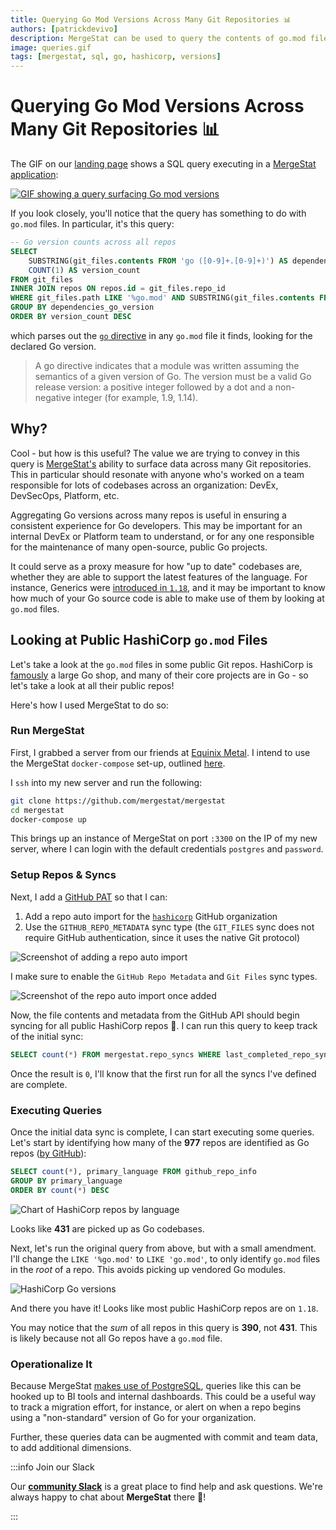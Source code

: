 ```yaml
---
title: Querying Go Mod Versions Across Many Git Repositories 📊
authors: [patrickdevivo]
description: MergeStat can be used to query the contents of go.mod files across many git repositories.
image: queries.gif
tags: [mergestat, sql, go, hashicorp, versions]
---
```


# Querying Go Mod Versions Across Many Git Repositories 📊

The GIF on our [landing page](https://www.mergestat.com/) shows a SQL query executing in a [MergeStat application](https://github.com/mergestat/mergestat):

[![GIF showing a query surfacing Go mod versions](queries.gif)](https://www.mergestat.com/)

If you look closely, you'll notice that the query has something to do with `go.mod` files.
In particular, it's this query:

```sql
-- Go version counts across all repos
SELECT
    SUBSTRING(git_files.contents FROM 'go ([0-9]+.[0-9]+)') AS dependencies_go_version,
    COUNT(1) AS version_count
FROM git_files
INNER JOIN repos ON repos.id = git_files.repo_id
WHERE git_files.path LIKE '%go.mod' AND SUBSTRING(git_files.contents FROM 'go ([0-9]+.[0-9]+)') IS NOT NULL
GROUP BY dependencies_go_version
ORDER BY version_count DESC
```

which parses out the [`go` directive](https://go.dev/ref/mod#go-mod-file-go) in any `go.mod` file it finds, looking for the declared Go version.

> A go directive indicates that a module was written assuming the semantics of a given version of Go. The version must be a valid Go release version: a positive integer followed by a dot and a non-negative integer (for example, 1.9, 1.14).

## Why?

Cool - but how is this useful?
The value we are trying to convey in this query is [MergeStat's](https://github.com/mergestat/mergestat) ability to surface data across many Git repositories.
This in particular should resonate with anyone who's worked on a team responsible for lots of codebases across an organization: DevEx, DevSecOps, Platform, etc.

Aggregating Go versions across many repos is useful in ensuring a consistent experience for Go developers.
This may be important for an internal DevEx or Platform team to understand, or for any one responsible for the maintenance of many open-source, public Go projects.

It could serve as a proxy measure for how "up to date" codebases are, whether they are able to support the latest features of the language.
For instance, Generics were [introduced in `1.18`](https://go.dev/blog/go1.18), and it may be important to know how much of your Go source code is able to make use of them by looking at `go.mod` files.

## Looking at Public HashiCorp `go.mod` Files

Let's take a look at the `go.mod` files in some public Git repos.
HashiCorp is [famously](https://medium.com/hashicorp-engineering/whats-with-all-the-go-ca72c6d47e26) a large Go shop, and many of their core projects are in Go - so let's take a look at all their public repos!

Here's how I used MergeStat to do so:

### Run MergeStat

First, I grabbed a server from our friends at [Equinix Metal](https://deploy.equinix.com/metal/).
I intend to use the MergeStat `docker-compose` set-up, outlined [here](http://localhost:3000/mergestat/getting-started/running-locally/).

I `ssh` into my new server and run the following:

```sh
git clone https://github.com/mergestat/mergestat
cd mergestat
docker-compose up
```

This brings up an instance of MergeStat on port `:3300` on the IP of my new server, where I can login with the default credentials `postgres` and `password`.

### Setup Repos & Syncs

Next, I add a [GitHub PAT](https://docs.mergestat.com/mergestat/setup/github-authentication) so that I can:

1. Add a repo auto import for the [`hashicorp`](https://github.com/hashicorp) GitHub organization
2. Use the `GITHUB_REPO_METADATA` sync type (the `GIT_FILES` sync does not require GitHub authentication, since it uses the native Git protocol)

![Screenshot of adding a repo auto import](hashicorp-add-auto-import.jpg)

I make sure to enable the `GitHub Repo Metadata` and `Git Files` sync types.

![Screenshot of the repo auto import once added](hashicorp-auto-import.jpg)

Now, the file contents and metadata from the GitHub API should begin syncing for all public HashiCorp repos 🎉.
I can run this query to keep track of the initial sync:

```sql
SELECT count(*) FROM mergestat.repo_syncs WHERE last_completed_repo_sync_queue_id IS NULL
```

Once the result is `0`, I'll know that the first run for all the syncs I've defined are complete.

### Executing Queries

Once the initial data sync is complete, I can start executing some queries.
Let's start by identifying how many of the **977** repos are identified as Go repos ([by GitHub](https://github.com/github/linguist)):

```sql
SELECT count(*), primary_language FROM github_repo_info
GROUP BY primary_language
ORDER BY count(*) DESC
```

![Chart of HashiCorp repos by language](language-count-chart.png)

Looks like **431** are picked up as Go codebases.

Next, let's run the original query from above, but with a small amendment.
I'll change the `LIKE '%go.mod'` to `LIKE 'go.mod'`, to only identify `go.mod` files in the *root* of a repo.
This avoids picking up vendored Go modules.

![HashiCorp Go versions](go-versions-chart.png)

And there you have it!
Looks like most public HashiCorp repos are on `1.18`.

You may notice that the *sum* of all repos in this query is **390**, not **431**.
This is likely because not all Go repos have a `go.mod` file.

### Operationalize It

Because MergeStat [makes use of PostgreSQL](/blog/2022/10/14/mergestat-now-with-postgres), queries like this can be hooked up to BI tools and internal dashboards.
This could be a useful way to track a migration effort, for instance, or alert on when a repo begins using a "non-standard" version of Go for your organization.

Further, these queries data can be augmented with commit and team data, to add additional dimensions.

:::info Join our Slack

Our [**community Slack**](https://join.slack.com/t/mergestatcommunity/shared_invite/zt-xvvtvcz9-w3JJVIdhLgEWrVrKKNXOYg) is a great place to find help and ask questions. We're always happy to chat about **MergeStat** there 🎉!

:::
